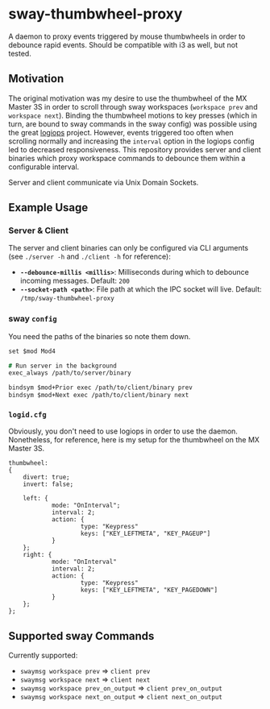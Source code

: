 # sway-thumbwheel-proxy
A daemon to proxy events triggered by mouse thumbwheels in order to debounce rapid events.
Should be compatible with i3 as well, but not tested.

## Motivation
The original motivation was my desire to use the thumbwheel of the MX Master 3S in order to scroll through sway workspaces (`workspace prev` and `workspace next`).
Binding the thumbwheel motions to key presses (which in turn, are bound to sway commands in the sway config) was possible using the great [logiops](https://github.com/PixlOne/logiops) project.
However, events triggered too often when scrolling normally and increasing the `interval` option in the logiops config led to decreased responsiveness.
This repository provides server and client binaries which proxy workspace commands to debounce them within a configurable interval.

Server and client communicate via Unix Domain Sockets.

## Example Usage
### Server & Client
The server and client binaries can only be configured via CLI arguments (see `./server -h` and `./client -h` for reference):
- **`--debounce-millis <millis>`**: Milliseconds during which to debounce incoming messages. Default: `200`
- **`--socket-path <path>`**: File path at which the IPC socket will live. Default: `/tmp/sway-thumbwheel-proxy`

### sway `config`
You need the paths of the binaries so note them down.

```i3
set $mod Mod4

# Run server in the background
exec_always /path/to/server/binary

bindsym $mod+Prior exec /path/to/client/binary prev
bindsym $mod+Next exec /path/to/client/binary next
```

### `logid.cfg`
Obviously, you don't need to use logiops in order to use the daemon.
Nonetheless, for reference, here is my setup for the thumbwheel on the MX Master 3S.

```libconfig
thumbwheel:
{
    divert: true;
    invert: false;

    left: {
            mode: "OnInterval";
            interval: 2;
            action: { 
                    type: "Keypress"
                    keys: ["KEY_LEFTMETA", "KEY_PAGEUP"]
            }
    };
    right: {
            mode: "OnInterval"
            interval: 2;
            action: { 
                    type: "Keypress"
                    keys: ["KEY_LEFTMETA", "KEY_PAGEDOWN"]
            }
    };
};
```

## Supported sway Commands
Currently supported:
- `swaymsg workspace prev` => `client prev`
- `swaymsg workspace next` => `client next`
- `swaymsg workspace prev_on_output` => `client prev_on_output`
- `swaymsg workspace next_on_output` => `client next_on_output`
